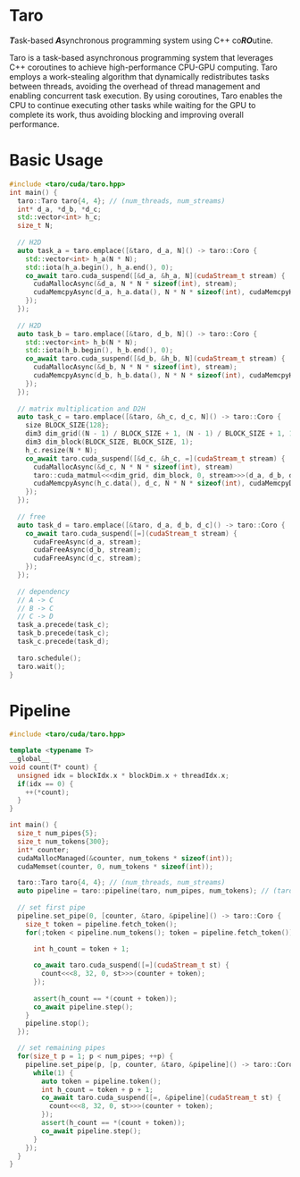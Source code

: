 # Taro
***T***ask-based ***A***synchronous programming system using C++ co***RO***utine.

Taro is a task-based asynchronous programming system that leverages C++ coroutines to achieve high-performance CPU-GPU computing. Taro employs a work-stealing algorithm that dynamically redistributes tasks between threads, avoiding the overhead of thread management and enabling concurrent task execution. By using coroutines, Taro enables the CPU to continue executing other tasks while waiting for the GPU to complete its work, thus avoiding blocking and improving overall performance. 


# Basic Usage
```cpp
#include <taro/cuda/taro.hpp>
int main() {
  taro::Taro taro{4, 4}; // (num_threads, num_streams)
  int* d_a, *d_b, *d_c;
  std::vector<int> h_c;
  size_t N;
  
  // H2D
  auto task_a = taro.emplace([&taro, d_a, N]() -> taro::Coro {
    std::vector<int> h_a(N * N);
    std::iota(h_a.begin(), h_a.end(), 0);
    co_await taro.cuda_suspend([&d_a, &h_a, N](cudaStream_t stream) {   
      cudaMallocAsync(&d_a, N * N * sizeof(int), stream);
      cudaMemcpyAsync(d_a, h_a.data(), N * N * sizeof(int), cudaMemcpyHostToDevice, stream);
    });
  });
  
  // H2D
  auto task_b = taro.emplace([&taro, d_b, N]() -> taro::Coro {
    std::vector<int> h_b(N * N);
    std::iota(h_b.begin(), h_b.end(), 0);
    co_await taro.cuda_suspend([&d_b, &h_b, N](cudaStream_t stream) {    
      cudaMallocAsync(&d_b, N * N * sizeof(int), stream);
      cudaMemcpyAsync(d_b, h_b.data(), N * N * sizeof(int), cudaMemcpyHostToDevice, stream);
    });
  });
  
  // matrix multiplication and D2H
  auto task_c = taro.emplace([&taro, &h_c, d_c, N]() -> taro::Coro {
    size BLOCK_SIZE{128};
    dim3 dim_grid((N - 1) / BLOCK_SIZE + 1, (N - 1) / BLOCK_SIZE + 1, 1);
    dim3 dim_block(BLOCK_SIZE, BLOCK_SIZE, 1);
    h_c.resize(N * N);
    co_await taro.cuda_suspend([&d_c, &h_c, =](cudaStream_t stream) {    
      cudaMallocAsync(&d_c, N * N * sizeof(int), stream)
      taro::cuda_matmul<<<dim_grid, dim_block, 0, stream>>>(d_a, d_b, d_c, N, N, N);
      cudaMemcpyAsync(h_c.data(), d_c, N * N * sizeof(int), cudaMemcpyDeviceToHost, stream);
    });
  });
  
  // free
  auto task_d = taro.emplace([&taro, d_a, d_b, d_c]() -> taro::Coro { 
    co_await taro.cuda_suspend([=](cudaStream_t stream) {    
      cudaFreeAsync(d_a, stream);
      cudaFreeAsync(d_b, stream);
      cudaFreeAsync(d_c, stream);
    });
  });
  
  // dependency
  // A -> C
  // B -> C
  // C -> D
  task_a.precede(task_c);
  task_b.precede(task_c);
  task_c.precede(task_d);
  
  taro.schedule();
  taro.wait();
}
```

# Pipeline
```cpp
#include <taro/cuda/taro.hpp>

template <typename T>
__global__
void count(T* count) {
  unsigned idx = blockIdx.x * blockDim.x + threadIdx.x;
  if(idx == 0) {
    ++(*count);
  }
}

int main() {
  size_t num_pipes{5};
  size_t num_tokens{300};
  int* counter;
  cudaMallocManaged(&counter, num_tokens * sizeof(int));
  cudaMemset(counter, 0, num_tokens * sizeof(int));

  taro::Taro taro{4, 4}; // (num_threads, num_streams)
  auto pipeline = taro::pipeline(taro, num_pipes, num_tokens); // (taro, num_pipes, num_tokens)
  
  // set first pipe
  pipeline.set_pipe(0, [counter, &taro, &pipeline]() -> taro::Coro { 
    size_t token = pipeline.fetch_token();
    for(;token < pipeline.num_tokens(); token = pipeline.fetch_token()) {

      int h_count = token + 1;
    
      co_await taro.cuda_suspend([=](cudaStream_t st) {
        count<<<8, 32, 0, st>>>(counter + token);
      });
      
      assert(h_count == *(count + token));
      co_await pipeline.step();
    }
    pipeline.stop();
  });

  // set remaining pipes
  for(size_t p = 1; p < num_pipes; ++p) {
    pipeline.set_pipe(p, [p, counter, &taro, &pipeline]() -> taro::Coro {
      while(1) {
        auto token = pipeline.token();
        int h_count = token + p + 1;
        co_await taro.cuda_suspend([=, &pipeline](cudaStream_t st) {
          count<<<8, 32, 0, st>>>(counter + token);
        }); 
        assert(h_count == *(count + token));
        co_await pipeline.step();
      }   
    }); 
  }
}
```
